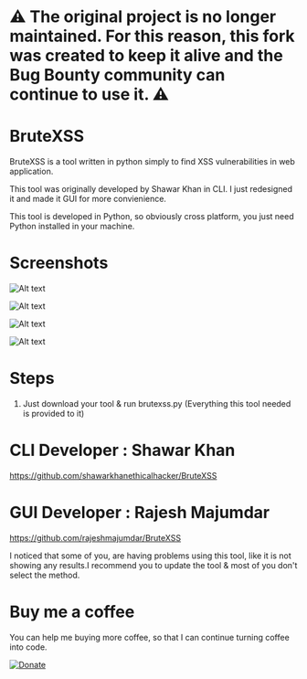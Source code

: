 # :warning: The original project is no longer maintained. For this reason, this fork was created to keep it alive and the Bug Bounty community can continue to use it. :warning:  

# BruteXSS

BruteXSS is a tool written in python simply to find XSS vulnerabilities in web application.

This tool was originally developed by Shawar Khan in CLI. I just redesigned it and made it GUI for more convienience.

This tool is developed in Python, so obviously cross platform, you just need Python installed in your machine.

# Screenshots

![Alt text](/screenshots/BruteXSS.png?raw=true "BruteXSS tool")

![Alt text](/screenshots/brutexssstart.png?raw=true "First look of BruteXSS")

![Alt text](/screenshots/brutexssaction.png?raw=true "BruteXSS in action")

![Alt text](/screenshots/bupdate.png?raw=True "BruteXSS Auto-Update feature")

# Steps

1. Just download your tool & run brutexss.py (Everything this tool needed is provided to it)

# CLI Developer : Shawar Khan
https://github.com/shawarkhanethicalhacker/BruteXSS

# GUI Developer : Rajesh Majumdar
https://github.com/rajeshmajumdar/BruteXSS

I noticed that some of you, are having problems using this tool, like it is not showing any results.I recommend you to update the tool & most of you don't select the method.

# Buy me a coffee

You can help me buying more coffee, so that I can continue turning coffee into code.

[![Donate](https://img.shields.io/badge/Donate-PayPal-green.svg)](https://www.paypal.com/cgi-bin/webscr?cmd=_s-xclick&hosted_button_id=2LQFT9QM4M7YU)
